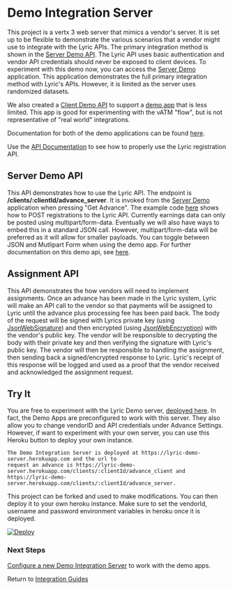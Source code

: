 # Demo Integration Server

This project is a vertx 3 web server that mimics a vendor's server.  It is set up to be flexible to
demonstrate the various scenarios that a vendor might use to integrate with the Lyric APIs. The primary integration
method is shown in the [Server Demo API](#server-demo-api). The Lyric API uses basic authentication and vendor API credentials
should never be exposed to client devices. To experiment with this demo now, you can access the [Server Demo](http://lyricfinancial.github.io/integration-guides/#/demo-server)
application. This application demonstrates the full primary integration method with Lyric's APIs. 
However, it is limited as the server uses randomized datasets.

We also created a [Client Demo API](#client-demo-api) to support a [demo app](http://lyricfinancial.github.io/integration-guides/#/demo)
that is less limited. This app is good for experimenting with the vATM "flow", but is not representative
of "real world" integrations.

Documentation for both of the demo applications can be found [here](https://github.com/LyricFinancial/integration-guides/tree/master/examples/client/angular/lyric-vendor-demo).

Use the [API Documentation](https://api.lyricfinancial.com/docs/vendor-api/) to see how to properly
use the Lyric registration API.


## Server Demo API
This API demonstrates how to use the Lyric API. The endpoint is **/clients/:clientId/advance_server**. 
It is invoked from the [Server Demo](http://lyricfinancial.github.io/integration-guides/#/demo-server) application
when pressing "Get Advance". The example code [here](https://github.com/LyricFinancial/demo-integration-server/blob/master/src/main/java/com/lyric/ServerDemoController.java)
shows how to POST registrations to the Lyric API. Currently earnings data can only be posted using multipart/form-data.
Eventually we will also have ways to embed this in a standard JSON call. However, multipart/form-data will be preferred
as it will allow for smaller payloads. You can toggle between JSON and Mutlipart Form when using the demo app. For further
documentation on this demo api, see [here](ServerDemoReadme.md). 

## Assignment API
This API demonstrates the how vendors will need to implement assignments.  Once an advance has been made in the Lyric
system, Lyric will make an API call to the vendor so that payments will be assigned to Lyric until the advance plus
processing fee has been paid back.  The body of the request will be signed with Lyrics private key (using
[JsonWebSignature](https://bitbucket.org/b_c/jose4j/wiki/JWS%20Examples)) and then encrypted (using
[JsonWebEncryption](https://bitbucket.org/b_c/jose4j/wiki/JWE%20Examples)) with the vendor's public key.
The vendor will be responsible to decrypting the body with their private key and then verifying the signature with Lyric's
public key.  The vendor will then be responsible to handling the assignment, then sending back a signed/encrypted response
to Lyric.  Lyric's receipt of this response will be logged and used as a proof that the vendor received and acknowledged
the assignment request.

## Try It

You are free to experiment with the Lyric Demo server, [deployed here](https://lyric-demo-server.herokuapp.com).
In fact, the Demo Apps are preconfigured to work with this server. They also allow you to change vendorID and API 
credentials under Advance Settings. However, if want to experiment with your own server, you can use this Heroku button
to deploy your own instance.

    The Demo Integration Server is deployed at https://lyric-demo-server.herokuapp.com and the url to
    request an advance is https://lyric-demo-server.herokuapp.com/clients/:clientId/advance_client and
    https://lyric-demo-server.herokuapp.com/clients/:clientId/advance_server.

This project can be forked and used to make modifications.  You can then deploy it to your own heroku
instance.  Make sure to set the vendorId, username and password environment variables in heroku once
it is deployed.

[![Deploy](https://www.herokucdn.com/deploy/button.svg)](https://heroku.com/deploy)

### Next Steps

[Configure a new Demo Integration Server](Welcome.md) to work with the demo apps.



Return to [Integration Guides](https://github.com/LyricFinancial/integration-guides#4-save-the-membertoken-that-gets-returned)